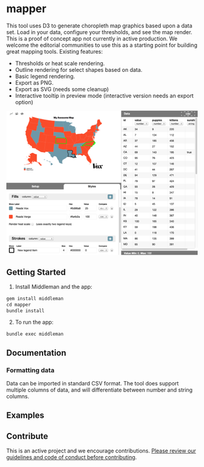 # mapper

This tool uses D3 to generate choropleth map graphics based upon a data set. Load in your data, configure your thresholds, and see the map render. This is a proof of concept app not currently in active production. We welcome the editorial communities to use this as a starting point for building great mapping tools. Existing features:

 - Thresholds or heat scale rendering.
 - Outline rendering for select shapes based on data.
 - Basic legend rendering.
 - Export as PNG.
 - Export as SVG (needs some cleanup)
 - Interactive tooltip in preview mode (interactive version needs an export option)

![Mapper](screenshot.png)

## Getting Started

1) Install Middleman and the app:

```
gem install middleman
cd mapper
bundle install
```

2) To run the app:

```
bundle exec middleman
```

## Documentation

### Formatting data

Data can be imported in standard CSV format. The tool does support multiple columns of data, and will differentiate between number and string columns.

## Examples

## Contribute

This is an active project and we encourage contributions. [Please review our guidelines and code of conduct before contributing](https://github.com/voxmedia/open-source-contribution-guidelines).
